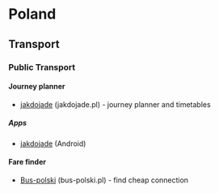 # Poland

## Transport
### Public Transport

#### Journey planner
* [jakdojade](http://jakdojade.pl/) (jakdojade.pl) - journey planner and timetables

##### Apps
* [jakdojade](https://play.google.com/store/apps/details?id=com.citynav.jakdojade.pl.android) (Android)

#### Fare finder
* [Bus-polski](http://bus-polski.pl) (bus-polski.pl) - find cheap connection
